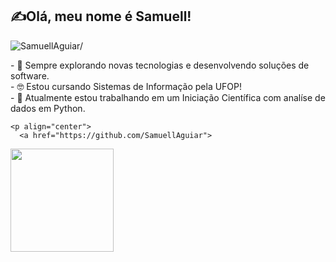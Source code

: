 ## ✍Olá, meu nome é <strong>Samuell!</strong>
<p align="left"> <img src=https://komarev.com/ghpvc/?username=SamuellAguiar alt=SamuellAguiar/> </p>
<p>
  - 🤔 Sempre explorando novas tecnologias e desenvolvendo soluções de software. <br>
  - 🤓 Estou cursando Sistemas de Informação pela UFOP!<br>
  - 🔭 Atualmente estou trabalhando em um Iniciação Científica com analíse de dados em Python.
  <br>
</p>
<div>
    
</div>

<div>
    
</div>


    <p align="center">
      <a href="https://github.com/SamuellAguiar">
<img align="left" height="165" src="https://github-readme-stats.vercel.app/api?      username=SamuellAguiar&theme=tokyonight&show_icons=true&count_private=true&include_all_commits=true" />
    </a>
  </p>

<br>
